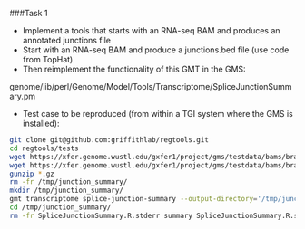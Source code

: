 ###Task 1
- Implement a tools that starts with an RNA-seq BAM and produces an annotated junctions file
- Start with an RNA-seq BAM and produce a junctions.bed file (use code from TopHat)
- Then reimplement the functionality of this GMT in the GMS:

genome/lib/perl/Genome/Model/Tools/Transcriptome/SpliceJunctionSummary.pm

- Test case to be reproduced (from within a TGI system where the GMS is installed):

```bash  
git clone git@github.com:griffithlab/regtools.git
cd regtools/tests
wget https://xfer.genome.wustl.edu/gxfer1/project/gms/testdata/bams/brain_vs_uhr_w_ercc/downsampled_5pc_chr22/chr22.fa.gz
wget https://xfer.genome.wustl.edu/gxfer1/project/gms/testdata/bams/brain_vs_uhr_w_ercc/downsampled_5pc_chr22/genes_chr22.gtf.gz
gunzip *.gz
rm -fr /tmp/junction_summary/
mkdir /tmp/junction_summary/
gmt transcriptome splice-junction-summary --output-directory='/tmp/junction_summary/' --observed-junctions-bed12-file='junctions.chr22.bed' --reference-fasta-file='chr22.fa' --annotation-gtf-file='genes_chr22.gtf' --annotation-name='Ensembl'
cd /tmp/junction_summary/
rm -fr SpliceJunctionSummary.R.stderr summary SpliceJunctionSummary.R.stdout Ensembl.Junction.TranscriptExpression.top1percent.tsv Ensembl.Junction.GeneExpression.top1percent.tsv
```

